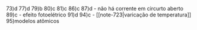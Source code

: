 
73)d
77)d 
79)b
80)c
81)c
86)c
87)d - não há corrente em circurto aberto
89)c - efeito fotoelétrico
91)d
94)c - [[note-723|varicação de temperatura]]
95)modelos atômicos

